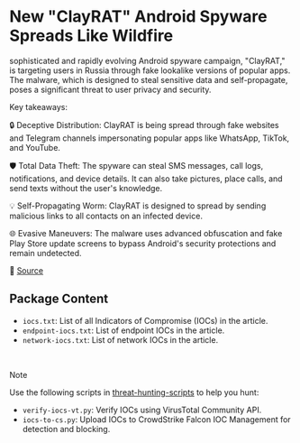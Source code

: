# New "ClayRAT" Android Spyware Spreads Like Wildfire

sophisticated and rapidly evolving Android spyware campaign, "ClayRAT," is targeting users in Russia through fake lookalike versions of popular apps. The malware, which is designed to steal sensitive data and self-propagate, poses a significant threat to user privacy and security.

Key takeaways:

🔒 Deceptive Distribution: ClayRAT is being spread through fake websites and Telegram channels impersonating popular apps like WhatsApp, TikTok, and YouTube.

🛡️ Total Data Theft: The spyware can steal SMS messages, call logs, notifications, and device details. It can also take pictures, place calls, and send texts without the user's knowledge.

💡 Self-Propagating Worm: ClayRAT is designed to spread by sending malicious links to all contacts on an infected device.

🌐 Evasive Maneuvers: The malware uses advanced obfuscation and fake Play Store update screens to bypass Android's security protections and remain undetected.

🔗 [Source](https://zimperium.com/blog/clayrat-a-new-android-spyware-targeting-russia)

## Package Content

- `iocs.txt`: List of all Indicators of Compromise (IOCs) in the article.
- `endpoint-iocs.txt`: List of endpoint IOCs in the article.
- `network-iocs.txt`: List of network IOCs in the article.

<br>

> [!NOTE]
> Use the following scripts in [threat-hunting-scripts](../../threat-hunting-scripts/) to help you hunt:
>
> - `verify-iocs-vt.py`: Verify IOCs using VirusTotal Community API.
> - `iocs-to-cs.py`: Upload IOCs to CrowdStrike Falcon IOC Management for detection and blocking.
